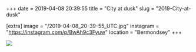+++
date = 2019-04-08 20:39:55
title = "City at dusk"
slug = "2019-City-at-dusk"

[extra]
image = "/2019-04-08_20-39-55_UTC.jpg"
instagram = "https://instagram.com/p/BwAh9c3Fyuw"
location = "Bermondsey"
+++

<img src="/2019-04-08_20-39-55_UTC.jpg" />
